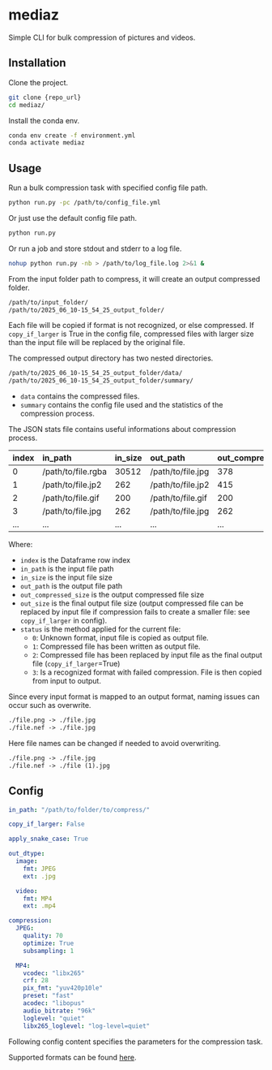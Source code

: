 # mediaz

Simple CLI for bulk compression of pictures and videos.

## Installation

Clone the project.

```bash
git clone {repo_url}
cd mediaz/
```

Install the conda env.

```bash
conda env create -f environment.yml
conda activate mediaz
```

## Usage

Run a bulk compression task with specified config file path.

```bash
python run.py -pc /path/to/config_file.yml
```

Or just use the default config file path.

```bash
python run.py
```

Or run a job and store stdout and stderr to a log file.

```bash
nohup python run.py -nb > /path/to/log_file.log 2>&1 &
```

From the input folder path to compress, it will create an output compressed folder.

```txt
/path/to/input_folder/
/path/to/2025_06_10-15_54_25_output_folder/
```

Each file will be copied if format is not recognized, or else compressed. If `copy_if_larger` is True in the config file, compressed files with larger size than the input file will be replaced by the original file.

The compressed output directory has two nested directories.

```txt
/path/to/2025_06_10-15_54_25_output_folder/data/
/path/to/2025_06_10-15_54_25_output_folder/summary/
```

- `data` contains the compressed files.
- `summary` contains the config file used and the statistics of the compression process.

The JSON stats file contains useful informations about compression process.

| index | in_path            | in_size | out_path          | out_compressed_size | out_size | status |
| :---- | :----------------- | :------ | :---------------- | :------------------ | :------- | :----- |
| 0     | /path/to/file.rgba | 30512   | /path/to/file.jpg | 378                 | 378      | 1      |
| 1     | /path/to/file.jp2  | 262     | /path/to/file.jp2 | 415                 | 262      | 2      |
| 2     | /path/to/file.gif  | 200     | /path/to/file.gif | 200                 | 200      | 0      |
| 3     | /path/to/file.jpg  | 262     | /path/to/file.jpg | 262                 | 262      | 3      |
| ...   | ...                | ...     | ...               | ...                 | ...      | ...    |

Where:

- `index` is the Dataframe row index
- `in_path` is the input file path
- `in_size` is the input file size
- `out_path` is the output file path
- `out_compressed_size` is the output compressed file size
- `out_size` is the final output file size (output compressed file can be replaced by input file if compression fails to create a smaller file: see `copy_if_larger` in config).
- `status` is the method applied for the current file:
  - `0`: Unknown format, input file is copied as output file.
  - `1`: Compressed file has been written as output file.
  - `2`: Compressed file has been replaced by input file as the final output file (`copy_if_larger`=True)
  - `3`: Is a recognized format with failed compression. File is then copied from input to output.

Since every input format is mapped to an output format, naming issues can occur such as overwrite.

```txt
./file.png -> ./file.jpg
./file.nef -> ./file.jpg
```

Here file names can be changed if needed to avoid overwriting.

```txt
./file.png -> ./file.jpg
./file.nef -> ./file (1).jpg
```

## Config

```yaml
in_path: "/path/to/folder/to/compress/"

copy_if_larger: False

apply_snake_case: True

out_dtype:
  image:
    fmt: JPEG
    ext: .jpg

  video:
    fmt: MP4
    ext: .mp4

compression:
  JPEG:
    quality: 70
    optimize: True
    subsampling: 1

  MP4:
    vcodec: "libx265"
    crf: 28
    pix_fmt: "yuv420p10le"
    preset: "fast"
    acodec: "libopus"
    audio_bitrate: "96k"
    loglevel: "quiet"
    libx265_loglevel: "log-level=quiet"
```

Following config content specifies the parameters for the compression task.

Supported formats can be found [here](./mediaz/dtype/dtype_support.py).

